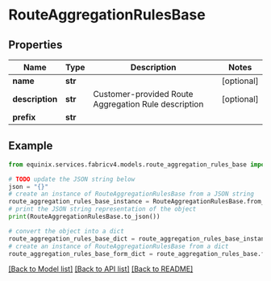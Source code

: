 # RouteAggregationRulesBase


## Properties

Name | Type | Description | Notes
------------ | ------------- | ------------- | -------------
**name** | **str** |  | [optional] 
**description** | **str** | Customer-provided Route Aggregation Rule description | [optional] 
**prefix** | **str** |  | 

## Example

```python
from equinix.services.fabricv4.models.route_aggregation_rules_base import RouteAggregationRulesBase

# TODO update the JSON string below
json = "{}"
# create an instance of RouteAggregationRulesBase from a JSON string
route_aggregation_rules_base_instance = RouteAggregationRulesBase.from_json(json)
# print the JSON string representation of the object
print(RouteAggregationRulesBase.to_json())

# convert the object into a dict
route_aggregation_rules_base_dict = route_aggregation_rules_base_instance.to_dict()
# create an instance of RouteAggregationRulesBase from a dict
route_aggregation_rules_base_form_dict = route_aggregation_rules_base.from_dict(route_aggregation_rules_base_dict)
```
[[Back to Model list]](../README.md#documentation-for-models) [[Back to API list]](../README.md#documentation-for-api-endpoints) [[Back to README]](../README.md)


